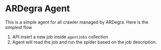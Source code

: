 # ARDegra Agent

This is a simple agent for all crawler managed by ARDegra. Here is the simplest flow

  1. API insert a new job inside `agentJobs` collection
  2. Agent will read the job and run the spider based on the job description.

